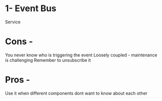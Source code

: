 # 1- Event Bus

Service

# Cons -

You never know who is triggering the event
Loosely coupled - maintenance is challenging
Remember to unsubscribe it

# Pros -

Use it when different components dont want to know about each other
